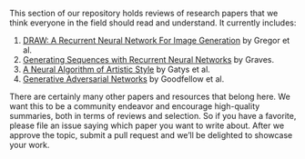 This section of our repository holds reviews of research papers that we think everyone in the field should read and understand. It currently includes:

1. [DRAW: A Recurrent Neural Network For Image Generation](https://github.com/tensorflow/magenta/blob/master/magenta/reviews/draw.md) by Gregor et al.
2. [Generating Sequences with Recurrent Neural Networks](https://github.com/tensorflow/magenta/blob/master/magenta/reviews/summary_generation_sequences.md) by Graves.
3. [A Neural Algorithm of Artistic Style](https://github.com/tensorflow/magenta/blob/master/magenta/reviews/styletransfer.md) by Gatys et al.
4. [Generative Adversarial Networks](https://github.com/tensorflow/magenta/blob/master/magenta/reviews/GAN.md) by Goodfellow et al.

There are certainly many other papers and resources that belong here. We want this to be a community endeavor and encourage high-quality summaries, both in terms of reviews and selection. So if you have a favorite, please file an issue saying which paper you want to write about. After we approve the topic, submit a pull request and we’ll be delighted to showcase your work.


